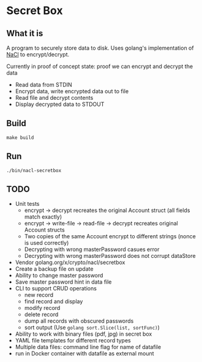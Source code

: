 # Secret Box

## What it is

A program to securely store data to disk. Uses golang's implementation of [NaCl](https://godoc.org/golang.org/x/crypto/nacl/secretbox) to encrypt/decrypt.

Currently in proof of concept state: proof we can encrypt and decrypt the data
- Read data from STDIN
- Encrypt data, write encrypted data out to file
- Read file and decrypt contents
- Display decrypted data to STDOUT

## Build

`make build`

## Run

`./bin/nacl-secretbox`

## TODO
- Unit tests
    - encrypt -> decrypt recreates the original Account struct (all fields match exactly)
    - encrypt -> write-file -> read-file -> decrypt recreates original Account structs
    - Two copies of the same Account encrypt to different strings (nonce is used correctly)
    - Decrypting with wrong masterPassword casues error
    - Decrypting with wrong masterPassword does not corrupt dataStore
- Vendor golang.org/x/crypto/nacl/secretbox
- Create a backup file on update
- Ability to change master password
- Save master password hint in data file
- CLI to support CRUD operations
   - new record
   - find record and display
   - modify record
   - delete record
   - dump all records with obscured passwords
   - sort output (Use `golang sort.Slice(list, sortFunc)`)
- Ability to work with binary files (pdf, jpg) in secret box
- YAML file templates for different record types
- Multiple data files: command line flag for name of datafile
- run in Docker container with datafile as external mount
